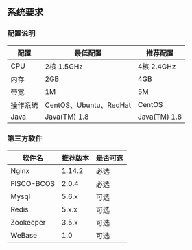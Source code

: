## 系统要求

### 配置说明

| 配置   | 最低配置                 | 推荐配置         |
| ---- | -------------------- | ------------ |
| CPU  | 2核 1.5GHz            | 4核 2.4GHz    |
| 内存   | 2GB                  | 4GB          |
| 带宽   | 1M                   | 5M           |
| 操作系统 | CentOS、Ubuntu、RedHat | CentOS       |
| Java | Java(TM) 1.8         | Java(TM) 1.8 |

### 第三方软件

| 软件名     | 推荐版本 | 是否可选 |
| ---------- | -------- | -------- |
| Nginx      | 1.14.2   | 必选     |
| FISCO-BCOS | 2.0.4    | 必选     |
| Mysql      | 5.6.x    | 可选     |
| Redis      | 5.x.x    | 可选     |
| Zookeeper  | 3.5.x    | 可选     |
| WeBase     | 1.0      | 可选     |
